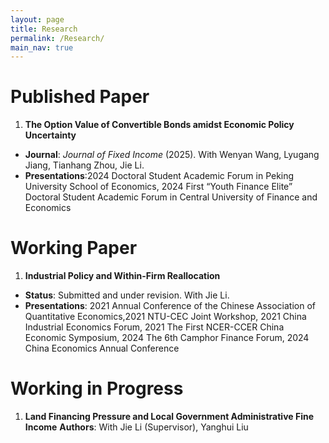 ```yaml
---
layout: page
title: Research
permalink: /Research/
main_nav: true
---
```

# Published Paper
1.  **The Option Value of Convertible Bonds amidst Economic Policy Uncertainty** 
  - **Journal**: *Journal of Fixed Income* (2025). With Wenyan Wang, Lyugang Jiang, Tianhang Zhou, Jie Li.
  - **Presentations**:2024 Doctoral Student Academic Forum in Peking University School of Economics, 2024 First “Youth Finance Elite” Doctoral Student Academic Forum in Central University of Finance and Economics

# Working Paper
1.  **Industrial Policy and Within-Firm Reallocation**
  * **Status**: Submitted and under revision. With Jie Li.
  * **Presentations**: 2021 Annual Conference of the Chinese Association of Quantitative Economics,2021 NTU-CEC Joint Workshop, 2021 China Industrial Economics Forum, 2021 The First NCER-CCER China Economic Symposium, 2024 The 6th Camphor Finance Forum, 2024 China Economics Annual Conference

# Working in Progress
1.  **Land Financing Pressure and Local Government Administrative Fine Income**
  **Authors**: With Jie Li (Supervisor), Yanghui Liu


